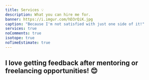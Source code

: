 ```yaml
---
title: Services 💡️
description: What you can hire me for.
banner: https://i.imgur.com/hD3rQiK.jpg
caption: "Because I'm not satisfied with just one side of it!"
services: true
noComments: true
isotope: true
noTimeEstimate: true
---
```


## I love getting feedback after mentoring or freelancing opportunities! 😊
